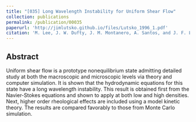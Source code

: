```yaml
---
title: "[035] Long Wavelength Instability for Uniform Shear Flow"
collection: publications
permalink: /publication/00035
paperurl: 'http://jimlutsko.github.io/files/Lutsko_1996_1.pdf'
citation: 'M. Lee, J. W. Dufty, J. M. Montanero, A. Santos, and J. F. Lutsko, &quot;Long Wavelength Instability for Uniform Shear Flow&quot;, <i>Phys. Rev. Lett.</i>, <strong>76</strong>, 2702 (1996)'
---
```

Abstract
---
Uniform shear flow is a prototype nonequilibrium state admitting detailed study at both the macroscopic and microscopic levels via theory and computer simulation. It is shown that the hydrodynamic equations for this state have a long wavelength instability. This result is obtained first from the Navier-Stokes equations and shown to apply at both low and high densities. Next, higher order rheological effects are included using a model kinetic theory. The results are compared favorably to those from Monte Carlo simulation.
